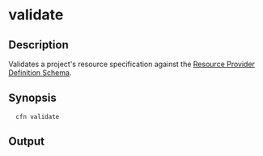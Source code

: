 # validate<a name="resource-type-cli-validate"></a>

## Description<a name="resource-type-cli-validate-description"></a>

Validates a project's resource specification against the [Resource Provider Definition Schema](https://docs.aws.amazon.com/cloudformation-cli/latest/userguide/resource-type-schema.html)\.

## Synopsis<a name="resource-type-cli-validate-synopsis"></a>

```
  cfn validate
```

## Output<a name="resource-type-cli-validate-output"></a>
